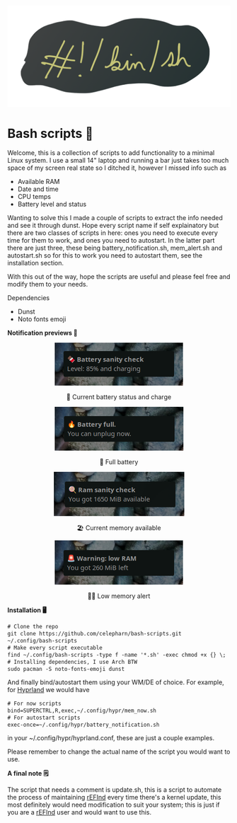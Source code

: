 <!DOCTYPE html>
<html lang="en">
  <head>
    <meta charset="UTF-8">
  </head>
<body>
<p align="center">
<img src='bg.png'/>
</p>

<h1>Bash scripts 🐧</h1>
<p>Welcome, this is a collection of scripts to add functionality to a minimal Linux system. I use a small 14" laptop and running a bar just takes too much space of my screen real state so I ditched it, however I missed info such as</p>
<ul>
  <li>Available RAM</li>
  <li>Date and time</li>
  <li>CPU temps</li>
  <li>Battery level and status</li>
</ul>
<p>Wanting to solve this I made a couple of scripts to extract the info needed and see it through dunst. Hope every script name if self explainatory but there are two classes of scripts in here: ones you need to execute every time for them to work, and ones you need to autostart. In the latter part there are just three, these being battery_notification.sh, mem_alert.sh and autostart.sh so for this to work you need to autostart them, see the installation section.</p>
<p>With this out of the way, hope the scripts are useful and please feel free and modify them to your needs.</p>
<p>Dependencies</p> 
<ul>
  <li>Dunst</li>
  <li>Noto fonts emoji</li>
</ul>

<b>Notification previews 👀</b>
<p align="center">
  <img src="bat_now.png"/>
  <p align="center">🔌 Current battery status and charge</p>
</p>
<p align="center">
  <img src="bat_full.png"/>
  <p align="center">🔋 Full battery</p>
</p>
<p align="center">
  <img src="mem_now.png" />
  <p align="center">🏖️ Current memory available</p>
</p>
<p align="center">
  <img src="mem_alert.png" />
  <p align="center">🏄‍♀️ Low memory alert</p>
</p>

<b>Installation 🖥️</b>
```
# Clone the repo
git clone https://github.com/celepharn/bash-scripts.git ~/.config/bash-scripts
# Make every script executable
find ~/.config/bash-scripts -type f -name '*.sh' -exec chmod +x {} \;
# Installing dependencies, I use Arch BTW
sudo pacman -S noto-fonts-emoji dunst
```
<p>And finally bind/autostart them using your WM/DE of choice. For example, for <a href='https://github.com/hyprwm/Hyprland/'>Hyprland</a> we would have</p>

```
# For now scripts
bind=SUPERCTRL,R,exec,~/.config/hypr/mem_now.sh
# For autostart scripts
exec-once=~/.config/hypr/battery_notification.sh
```
<p>in your ~/.config/hypr/hyprland.conf, these are just a couple examples.</p>
<p>Please remember to change the actual name of the script you would want to use.</p>

<b>A final note 🗒️</b>
<p>The script that needs a comment is update.sh, this is a script to automate the process of maintaining <a href='https://www.rodsbooks.com/refind/'>rEFInd</a> every time there's a kernel update, this most definitely would need modification to suit your system; this is just if you are a <a href='https://www.rodsbooks.com/refind/'>rEFInd</a> user and would want to use this.</p>
</body>
